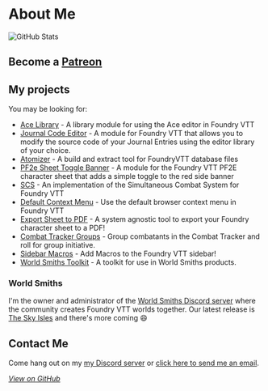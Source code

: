# About Me

![GitHub Stats](https://github-readme-stats.vercel.app/api?username=arcanistzed&show_icons=true&theme=dark)

## Become a [Patreon](https://www.patreon.com/bePatron?u=15896855)

## My projects

You may be looking for:
* [Ace Library](https://foundryvtt.com/packages/acelib) - A library module for using the Ace editor in Foundry VTT
* [Journal Code Editor](https://foundryvtt.com/packages/jce) - A module for Foundry VTT that allows you to modify the source code of your Journal Entries using the editor library of your choice.
* [Atomizer](https://www.npmjs.com/package/foundry-atomizer) - A build and extract tool for FoundryVTT database files
* [PF2e Sheet Toggle Banner](https://foundryvtt.com/packages/toggle-banner) - A module for the Foundry VTT PF2E character sheet that adds a simple toggle to the red side banner
* [SCS](https://foundryvtt.com/packages/scs) - An implementation of the Simultaneous Combat System for Foundry VTT
* [Default Context Menu](https://foundryvtt.com/packages/dcm) - Use the default browser context menu in Foundry VTT
* [Export Sheet to PDF](https://foundryvtt.com/packages/pdf-sheet) - A system agnostic tool to export your Foundry character sheet to a PDF!
* [Combat Tracker Groups](https://foundryvtt.com/packages/ctg) - Group combatants in the Combat Tracker and roll for group initiative.
* [Sidebar Macros](https://foundryvtt.com/packages/sidebar-macros) - Add Macros to the Foundry VTT sidebar!
* [World Smiths Toolkit](https://foundryvtt.com/packages/wst) - A toolkit for use in World Smiths products.

### World Smiths

I'm the owner and administrator of the [World Smiths Discord server](https://discord.gg/2YCFD8fxG7) where the community creates Foundry VTT worlds together. Our latest release is [The Sky Isles](https://github.com/World-Smiths/the-sky-isles) and there's more coming 😄

## Contact Me

Come hang out on my [my Discord server](https://discord.gg/AAkZWWqVav) or [click here to send me an email](mailto:arcanistzed@gmail.com).

*[View on GitHub](https://github.com/arcanistzed/arcanistzed.github.io)*
